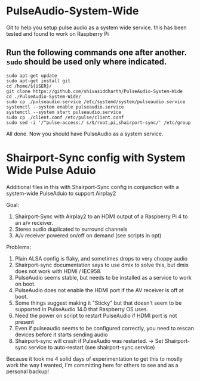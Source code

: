 # PulseAudio-System-Wide
 Git to help you setup pulse audio as a system wide service. this has been tested and found to work on Raspberry Pi

## Run the following commands one after another. ```sudo``` should be used only where indicated.            
```
sudo apt-get update     
sudo apt-get install git    
cd /home/${USER}/       
git clone https://github.com/shivasiddharth/PulseAudio-System-Wide       
cd ./PulseAudio-System-Wide/      
sudo cp ./pulseaudio.service /etc/systemd/system/pulseaudio.service    
systemctl --system enable pulseaudio.service       
systemctl --system start pulseaudio.service       
sudo cp ./client.conf /etc/pulse/client.conf        
sudo sed -i '/^pulse-access:/ s/$/root,pi,shairport-sync/' /etc/group    
```     
All done. Now you should have PulseAudio as a system service.     

# Shairport-Sync config with System Wide Pulse Aduio

Additional files in this with Shairport-Sync config in conjunction with a system-wide PulseAduio to support Airplay2

Goal:

1) Shairport-Sync with Airplay2 to an HDMI output of a Raspberry Pi 4 to an a/v receiver.
2) Stereo audio duplicated to surround channels
3) A/v receiver powered on/off on demand (see scripts in opt)

Problems:

1) Plain ALSA config is flaky, and sometimes drops to very choppy audio
2) Shairport-sync documentation says to use dmix to solve this, but dmix does not work with HDMI / IEC958.
3) PulseAudio seems stable, but needs to be installed as a service to work on boot.
4) PulseAudio does not enable the HDMI port if the AV receiver is off at boot.
5) Some things suggest making it "Sticky" but that doesn't seem to be supported in PulseAudio 14.0 that Raspberry OS uses.
6) Need the power on script to restart PulseAudio if HDMI port is not present 
7) Even if pulseaudio seems to be configured correctly, you need to rescan devices before it starts sending audio
8) Shairport-sync will crash if PulseAudio was restarted. -> Set Shairport-sync service to auto-restart (see shairport-sync.service)

Because it took me 4 solid days of experimentation to get this to mostly work the way I wanted, I'm committing here for others to see and as a personal backup!




